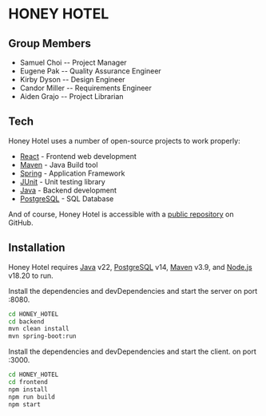 # HONEY HOTEL

## Group Members

- Samuel Choi
-- Project Manager  
- Eugene Pak
-- Quality Assurance Engineer
- Kirby Dyson
-- Design Engineer
- Candor Miller
-- Requirements Engineer
- Aiden Grajo
-- Project Librarian

## Tech

Honey Hotel uses a number of open-source projects to work properly:

- [React] - Frontend web development
- [Maven] - Java Build tool
- [Spring] - Application Framework
- [JUnit] - Unit testing library
- [Java] - Backend development
- [PostgreSQL] - SQL Database

And of course, Honey Hotel is accessible with a [public repository][dill]
 on GitHub.

## Installation

Honey Hotel requires [Java](https://www.java.com/en/) v22, [PostgreSQL](https://www.postgresql.org/) v14, [Maven](https://maven.apache.org/) v3.9, and [Node.js](https://nodejs.org/en) v18.20 to run.

Install the dependencies and devDependencies and start the server on port :8080.

```sh
cd HONEY_HOTEL
cd backend
mvn clean install
mvn spring-boot:run
```

Install the dependencies and devDependencies and start the client. on port :3000.
```sh
cd HONEY_HOTEL
cd frontend
npm install
npm run build
npm start
```



[//]: #
   [dill]: <https://github.com/samuelchoi0522/HONEY_HOTEL>
   [git-repo-url]: <https://github.com/samuelchoi0522/HONEY_HOTEL.git>
   [React]: <https://react.dev/>
   [Maven]: <https://maven.apache.org/>
   [Spring]: <https://spring.io/>
   [JUnit]: <https://junit.org/junit5/>
   [Java]: <https://www.java.com/en/>
   [PostgreSQL]: <https://www.postgresql.org/>
